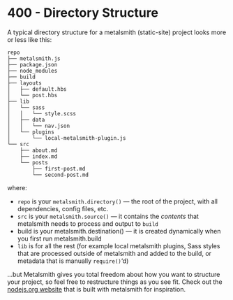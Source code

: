 # 400 - Directory Structure

A typical directory structure for a metalsmith (static-site) project looks more or less like this:

```
repo
├── metalsmith.js
├── package.json
├── node_modules
├── build
├── layouts
│   ├── default.hbs
│   └── post.hbs
├── lib
│   └── sass
│   │   └── style.scss
│   ├── data
│   │   └── nav.json
│   └── plugins
│       └── local-metalsmith-plugin.js
└── src
    ├── about.md
    ├── index.md
    └── posts
        ├── first-post.md
        └── second-post.md
```

where:

- ```repo``` is your ```metalsmith.directory()``` — the root of the project, with all dependencies, config files, etc.
- ```src``` is your ```metalsmith.source()``` — it contains the *contents* that metalsmith needs to process and output to ```build```
- build is your metalsmith.destination() — it is created dynamically when you first run metalsmith.build
- ```lib``` is for all the rest (for example local metalsmith plugins, Sass styles that are processed outside of metalsmith and added to the build, or metadata that is manually ```require()```‘d)

…but Metalsmith gives you total freedom about how you want to structure your project, so feel free to restructure things as you see fit. Check out the [nodejs.org website](https://github.com/nodejs/nodejs.org) that is built with metalsmith for inspiration.